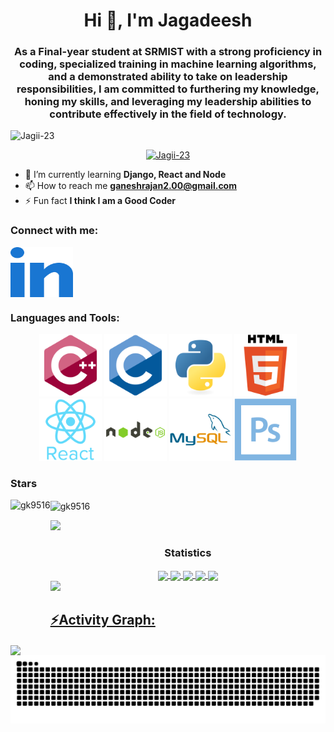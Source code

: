 <h1 align="center">Hi 👋, I'm Jagadeesh </h1>
<h3 align="center">As a Final-year student at SRMIST with a strong proficiency in coding, specialized training in machine learning algorithms, and a demonstrated ability to take on leadership responsibilities, I am committed to furthering my knowledge, honing my skills, and leveraging my leadership abilities to contribute effectively in the field of technology.</h3>
<p align="left"> <img src="https://komarev.com/ghpvc/?username=Jagii-23&label=Profile%20views&color=0e75b6&style=flat" alt="Jagii-23" /> </p>


<p align="center"> <a href="https://github.com/ryo-ma/github-profile-trophy"><img src="https://github-profile-trophy.vercel.app/?username=Jagii-23&theme=algolia&rank=-C&title=MultiLanguage,Commits,Repositories,Experience" alt="Jagii-23" /></a> </p>

- 🌱 I’m currently learning **Django, React and Node**
- 📫 How to reach me **ganeshrajan2.00@gmail.com**
- ⚡ Fun fact **I think I am a Good Coder**

<h3 align="left">Connect with me:</h3>
<p align="left">
<a href="https://www.linkedin.com/in/jagadeesh-gopalakrishnan-367a47253/" target="blank"><img align="center" src="https://raw.githubusercontent.com/teamedwardforever/Readme-Generator/71f25dd8b98329b168142a6b782a107b75eab178/svg/Social/linked-in-alt.svg" alt="jagadeesh-gopalakrishnan-367a47253" height="80" width="100" /></a></p>

<h3 align="left">Languages and Tools:</h3>
<p align="center">
<img src="https://raw.githubusercontent.com/teamedwardforever/Readme-Generator/71f25dd8b98329b168142a6b782a107b75eab178/svg/Skills/Languages/cplusplus-original.svg" alt="CPP" width="100" height="100"/>
<img src="https://raw.githubusercontent.com/teamedwardforever/Readme-Generator/71f25dd8b98329b168142a6b782a107b75eab178/svg/Skills/Languages/c-original.svg" alt="C" width="100" height="100"/>
<img src="https://raw.githubusercontent.com/teamedwardforever/Readme-Generator/71f25dd8b98329b168142a6b782a107b75eab178/svg/Skills/Languages/python-original.svg" alt="Python" width="100" height="100"/>
<img src="https://raw.githubusercontent.com/teamedwardforever/Readme-Generator/71f25dd8b98329b168142a6b782a107b75eab178/svg/Skills/Frontend/html5-original-wordmark.svg" alt="HTML" width="100" height="100"/>
<img src="https://raw.githubusercontent.com/teamedwardforever/Readme-Generator/71f25dd8b98329b168142a6b782a107b75eab178/svg/Skills/Frontend/react-original-wordmark.svg" alt="React" width="100" height="100"/>
<img src="https://raw.githubusercontent.com/teamedwardforever/Readme-Generator/71f25dd8b98329b168142a6b782a107b75eab178/svg/Skills/Backend/nodejs-original-wordmark.svg" alt="NodeJs" width="100" height="100"/>
<img src="https://raw.githubusercontent.com/teamedwardforever/Readme-Generator/71f25dd8b98329b168142a6b782a107b75eab178/svg/Skills/Database/mysql-original-wordmark.svg" alt="Mysql" width="100" height="100"/>
<img src="https://raw.githubusercontent.com/teamedwardforever/Readme-Generator/71f25dd8b98329b168142a6b782a107b75eab178/svg/Skills/Software/photoshop-line.svg" alt="Photoshop" width="100" height="100"/>
</p>


<h3 align="left">Stars</h3>
<img align="left" height="180em" src="https://github-readme-stats.vercel.app/api/top-langs/?username=gk9516&layout=compact&theme=" alt=gk9516 />

<p><img align="center" height="180em" src="https://github-readme-streak-stats.herokuapp.com/?user=gk9516&theme=" alt="gk9516" /></p>

<img src="https://user-images.githubusercontent.com/73097560/115834477-dbab4500-a447-11eb-908a-139a6edaec5c.gif"><h3 align="center">Statistics</h3>
<div align="center">
<a href="https://github.com/gk9516">
<img align="center" src="http://github-profile-summary-cards.vercel.app/api/cards/stats?username=gk9516&theme=2077" height="180em" />
<img align="center" src="http://github-profile-summary-cards.vercel.app/api/cards/most-commit-language?username=gk9516&theme=2077" height="180em" />
<img align="center" src="http://github-profile-summary-cards.vercel.app/api/cards/repos-per-language?username=gk9516&theme=2077" height="180em" />
<img align="center" src="http://github-profile-summary-cards.vercel.app/api/cards/productive-time?username=gk9516&theme=2077" height="180em" />
<img align="center" src="http://github-profile-summary-cards.vercel.app/api/cards/profile-details?username=gk9516&theme=2077" height="180em" />
</div>
<img src="https://user-images.githubusercontent.com/73097560/115834477-dbab4500-a447-11eb-908a-139a6edaec5c.gif"><h2 align="left">⚡Activity Graph:</h2>
<img align="center" src="https://github-readme-activity-graph.vercel.app/graph?username=gk9516&theme=default"/>
  
<br clear="both">

<img src="https://raw.githubusercontent.com/gk9516/gk9516/output/snake.svg" alt="Snake animation" />

